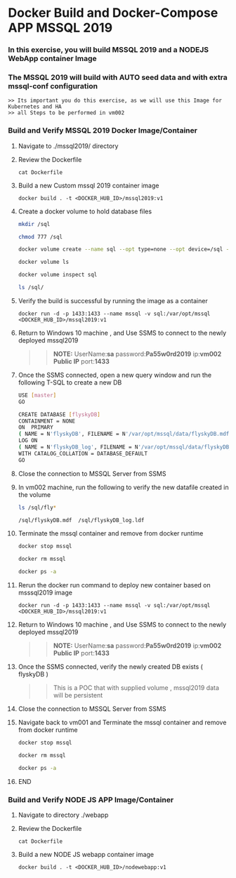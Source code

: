 # Docker Build and Docker-Compose APP MSSQL 2019 
### In this exercise, you will build MSSQL 2019 and a NODEJS WebApp container Image 
### The MSSQL 2019 will build with AUTO seed data and with extra mssql-conf configuration 
    >> Its important you do this exercise, as we will use this Image for Kubernetes and HA
    >> all Steps to be performed in vm002 


### Build and Verify  MSSQL 2019 Docker Image/Container 

1. Navigate to ./mssql2019/ directory

2. Review the Dockerfile 
   
    ` cat Dockerfile `

3. Build a new Custom mssql 2019 container image 

    ` docker build . -t <DOCKER_HUB_ID>/mssql2019:v1 `

4. Create a docker volume to hold database files 

    ```sh 
    mkdir /sql

    chmod 777 /sql 

    docker volume create --name sql --opt type=none --opt device=/sql --opt o=bind

    docker volume ls

    docker volume inspect sql

    ls /sql/

    ```

5. Verify the build is successful by running the image as a container

    ` docker run -d -p 1433:1433 --name mssql -v sql:/var/opt/mssql <DOCKER_HUB_ID>/mssql2019:v1 ` 

6. Return to Windows 10 machine , and Use SSMS to connect to the newly deployed mssql2019 

    >> **NOTE:** UserName:**sa**  password:**Pa55w0rd2019** ip:**vm002 Public IP** port:**1433**

7. Once the SSMS connected, open a new query window and run the following T-SQL to create a new DB 

    ```sh 
    USE [master]
    GO

    CREATE DATABASE [flyskyDB]
    CONTAINMENT = NONE
    ON  PRIMARY 
    ( NAME = N'flyskyDB', FILENAME = N'/var/opt/mssql/data/flyskyDB.mdf' , SIZE = 8192KB , MAXSIZE = UNLIMITED, FILEGROWTH = 65536KB ) 
    LOG ON 
    ( NAME = N'flyskyDB_log', FILENAME = N'/var/opt/mssql/data/flyskyDB_log.ldf' , SIZE = 8192KB , MAXSIZE = 2048GB , FILEGROWTH = 65536KB ) 
    WITH CATALOG_COLLATION = DATABASE_DEFAULT
    GO

    ```

8. Close the connection to MSSQL Server from SSMS 

9. In vm002 machine, run the following to verify the new datafile created in the volume 

    ```sh 
    ls /sql/fly* 

    /sql/flyskyDB.mdf  /sql/flyskyDB_log.ldf

    ```

10. Terminate the mssql container and remove from docker runtime 
    
    ```sh 
    docker stop mssql 

    docker rm mssql 

    docker ps -a 
    ```

11. Rerun the docker run command to deploy new container based on msssql2019 image 

    ` docker run -d -p 1433:1433 --name mssql -v sql:/var/opt/mssql <DOCKER_HUB_ID>/mssql2019:v1 `

12. Return to Windows 10 machine , and Use SSMS to connect to the newly deployed mssql2019 

    >> **NOTE:** UserName:**sa**  password:**Pa55w0rd2019** ip:**vm002 Public IP** port:**1433**

13. Once the SSMS connected, verify the newly created DB exists ( flyskyDB )

    >> This is a POC that with supplied volume , mssql2019 data will be persistent

14. Close the connection to MSSQL Server from SSMS 

15. Navigate back to vm001 and  Terminate the mssql container and remove from docker runtime 
    
    ```sh 
    docker stop mssql 

    docker rm mssql 

    docker ps -a 
    ```
16. END 

### Build and Verify  NODE JS APP Image/Container 

1. Navigate to directory ./webapp 

2. Review the Dockerfile 
   
    ` cat Dockerfile `

3. Build a new NODE JS webapp container image 

    ` docker build . -t <DOCKER_HUB_ID>/nodewebapp:v1 `
















